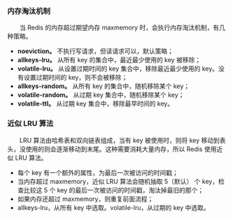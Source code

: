### 内存淘汰机制
　　当 Redis 的内存超过期望内存 maxmemory 时，会执行内存淘汰机制，有几种策略。

- **noeviction。** 不执行写请求，但读请求可以，默认策略；
- **allkeys-lru。** 从所有 key 的集合中，最近最少使用的 key 被移除；
- **volatile-lru。** 从设置过期时间的 key 集合中，移除最近最少使用的 key。没有设置过期时间的 key，则不会被移除；
- **allkeys-random。** 从所有 key 的集合中，随机移除某个 key；
- **volatile-random。** 从过期 key 集合中，随机移除某个 key；
- **volatile-ttl。** 从过期 key 集合中，移除最早时间的 key。


### 近似 LRU 算法
　　LRU 算法由哈希表和双向链表组成，当有 key 被使用时，则将 key 移动到表头，没使用的则会逐渐移动到末尾。这种需要消耗大量内存，所以 Redis 使用近似 LRU 算法。

- 每个 key 有一个额外的属性，为最后一次被访问的时间戳；
- 当内存超过 maxmemory，近似 LRU 算法会随机抽取 5（默认） 个 key，检查比较这 5 个 key 的最后一次被访问的时间戳，淘汰掉最旧的那个；
- 如果内存还超过 maxmemory，则重复前面流程；
- allkeys-lru，从所有 key 中选取。volatile-lru，从过期的 key 中选取。